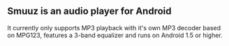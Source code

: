 ## Smuuz is an audio player for Android ##

It currently only supports MP3 playback with it's own MP3 decoder based on MPG123, features a 3-band equalizer and runs on Android 1.5 or higher.